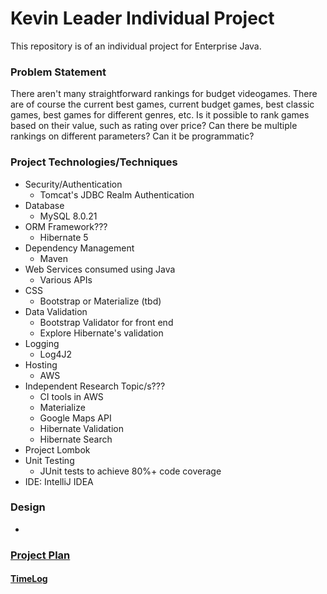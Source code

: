 # Kevin Leader Individual Project

This repository is of an individual project for Enterprise Java.

### Problem Statement

There aren't many straightforward rankings for budget videogames. There are of course the current best games,
current budget games, best classic games, best games for different genres, etc. Is it possible to rank games based on
their value, such as rating over price? Can there be multiple rankings on different parameters? Can it be programmatic?


### Project Technologies/Techniques 

* Security/Authentication
  * Tomcat's JDBC Realm Authentication
* Database
  * MySQL 8.0.21
* ORM Framework???
  * Hibernate 5
* Dependency Management
  * Maven
* Web Services consumed using Java
  * Various APIs
* CSS
  * Bootstrap or Materialize (tbd)
* Data Validation
  * Bootstrap Validator for front end
  * Explore Hibernate's validation
* Logging
  * Log4J2
* Hosting
  * AWS
* Independent Research Topic/s???
  * CI tools in AWS
  * Materialize
  * Google Maps API
  * Hibernate Validation
  * Hibernate Search
* Project Lombok
* Unit Testing
  * JUnit tests to achieve 80%+ code coverage 
* IDE: IntelliJ IDEA


### Design

* 

### [Project Plan](ProjectPlan.md)

#### [TimeLog](timeLog.md)
